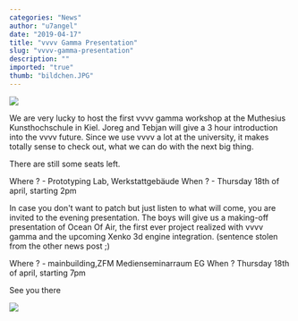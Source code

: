 ```yaml
---
categories: "News"
author: "u7angel"
date: "2019-04-17"
title: "vvvv Gamma Presentation"
slug: "vvvv-gamma-presentation"
description: ""
imported: "true"
thumb: "bildchen.JPG"
---
```



![](bildchen.JPG) 

We are very lucky to host the first vvvv gamma workshop at the Muthesius Kunsthochschule in Kiel. Joreg and Tebjan will give a 3 hour introduction into the vvvv future. Since we use vvvv a lot at the university, it makes totally sense to check out, what we can do with the next big thing.

There are still some seats left.

Where ? - Prototyping Lab, Werkstattgebäude
When ? - Thursday 18th of april, starting 2pm

In case you don't want to patch but just listen to what will come, you are invited to the evening presentation. The boys will give us a making-off presentation of Ocean Of Air, the first ever project realized with vvvv gamma and the upcoming Xenko 3d engine integration. (sentence stolen from the other news post ;)

Where ? -  mainbuilding,ZFM Medienseminarraum EG
When ? Thursday 18th of april, starting 7pm

See you there

![](Die-Muthesius-K_r.jpg) 

